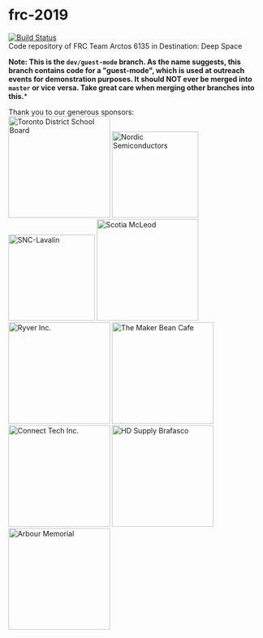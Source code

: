 # frc-2019
[![Build Status](https://travis-ci.com/Arctos6135/frc-2019.svg?branch=master)](https://travis-ci.com/Arctos6135/frc-2019)\
Code repository of FRC Team Arctos 6135 in Destination: Deep Space

**Note: This is the `dev/guest-mode` branch. As the name suggests, this branch contains code for a "guest-mode", which is used at outreach events for demonstration purposes. It should NOT ever be merged into `master` or vice versa. Take great care when merging other branches into this.***

Thank you to our generous sponsors:<br/>
<img src="https://dynamicmedia.zuza.com/zz/m/original_/3/a/3aae60b3-ff18-4be5-b2b1-e244943a85fb/TDSB_Gallery.png" alt="Toronto District School Board" height="200px"/>
<img src="https://developer.nordicsemi.com/.webresources/NordicS.jpg" alt="Nordic Semiconductors" height="170px"/>
<img src="https://upload.wikimedia.org/wikipedia/en/thumb/5/50/SNC-Lavalin_logo.svg/1280px-SNC-Lavalin_logo.svg.png" alt="SNC-Lavalin" height="170px"/>
<img src="https://user-images.githubusercontent.com/32781310/52970668-acd64780-3382-11e9-857f-85b829690e0c.png" alt="Scotia McLeod" height="200px"/>
<img src="https://kissmybutton.gr/wp-content/uploads/2017/09/ryver.png" alt="Ryver Inc." height="200px"/>
<img src="https://user-images.githubusercontent.com/32781310/52224389-eaf94480-2875-11e9-82ba-78ec58cd20cd.png" alt="The Maker Bean Cafe" height="200px"/>
<img src="http://connecttech.com/logo.jpg" alt="Connect Tech Inc." height="200px"/>
<img src="https://brafasco.com/media/wysiwyg/HDS_construction_industrial_BF_4C_pos.png" alt="HD Supply Brafasco" height="200px"/>
<img src="https://encrypted-tbn0.gstatic.com/images?q=tbn:ANd9GcRqnEGnLesUirrtMQfhxLGUTZn2xkVWpbROlvmABI2Nk6HzhD1w" alt="Arbour Memorial" height="200px"/>

